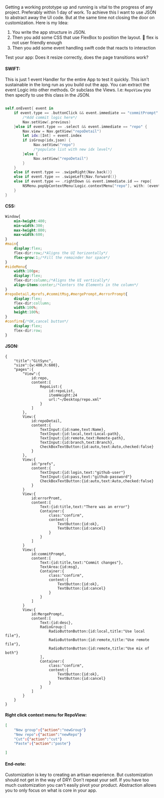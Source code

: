 Getting a working prototype up and running is vital to the progress of any project. Preferably within 1 day of work. To achieve this I want to use JSON to abstract away the UI code. But at the same time not closing the door on  customization. Here is my Idea:

1. You write the app structure in JSON. 
2. Then you add some CSS that use FlexBox to position the layout. 🚫 flex is not user friendly enough
3. Then you add some event handling swift code that reacts to interaction

Test your app: Does it resize correctly, does the page transitions work?

#### SWIFT:
This is just 1 event Handler for the entire App to test it quickly. This isn't sustainable in the long run as you build out the app. You can extract the event Logic into other methods. Or subclass the Views. I.e: `RepoView` you then specify to use this class in the JSON. 
```swift

self.onEvent{ event in
	if event.type == .buttonClick && event.immediate == "commitPrompt" && event.origin.id == "ok" {
		/*Add commit logic here*/
		Nav.setView(.previous)
	}else if event.type == .select && event.immediate == "repo" {
		Nav.view = Nav.getView("repoDetail")
		let idx:[Int] = event.index
		if isGroup(idx,json) {
			 Nav.setView("repo")
			 /*populate list with new idx level*/
		}else {
			 Nav.setView("repoDetail")
		}
	}
	else if event.type == .swipeRight{Nav.back()}
	else if event.type == .swipeLeft{Nav.forward()}
	else if event.type == .rightDown && event.immediate.id == repo{
		NSMenu.popUpContextMenu(Logic.contextMenu["repo"], with: (event as! ButtonEvent).event!, for: self)
	}
}

```

#### CSS:
```css
Window{
	min-height:400;
	min-width:300;
	max-height:800;
	max-width:600;
}
#main{
	display:flex;
	flex-dir:row;/*Aligns the UI horizontally*/
	flex-grow:1;/*Fill the remainder hor space*/
}
#sideMenu{
	width:100px;
	display:flex;
	flex-dir:column;/*Aligns the UI vertically*/
	align-items:center;/*Centers the Elements in the column*/
}
#repoDetail,#prefs,#commitMsg,#mergePrompt,#errorPrompt{
	display:flex;
	flex-dir:collumn;
	width:100%;
	height:100%;
}
#confirm{/*OK,cancel button*/
	display:flex;
	flex-dir:row;
}
```


#### JSON:
```
{
	"title":"GitSync",
	"size":{w:400,h:600},
	"pages":{
		"View":{
			id:repo,
			content:[
				RepoList:{
					id:repoList,
					itemHeight:24
					url:"~/Desktop/repo.xml"
				}
			]
		},
		View:{
			id:repoDetail,
			content:{
				TextInput:{id:name,text:Name},
				TextInput:{id:local,text:Local-path},
				TextInput:{id:remote,text:Remote-path},
				TextInput:{id:branch,text:Branch},
				CheckBoxTextButton:{id:auto,text:Auto,checked:false}
			}
		},
		View:{
			id:"prefs",
			content:{
				TextInput:{id:login,text:"github-user"}
				TextInput:{id:pass,text:"github-password"}
				CheckBoxTextButton:{id:auto,text:Auto,checked:false}
			}
		}
		View:{
			id:errorPromt,
			content:[
				Text:{id:title,text:"There was an error"}
				Container:{
					class:"confirm",
					content:{
						TextButton:{id:ok},
						TextButton:{id:cancel}
					}
				}
			]
		}
		View:{
			id:commitPrompt,
			content:[
				Text:{id:title,text:"Commit changes"},
				TextArea:{id:msg},
				Container:{
					class:"confirm",
					content:{
						TextButton:{id:ok},
						TextButton:{id:cancel}
					}
				}
			]
		}
		View:{
			id:MergePrompt,
			content:[
				Text:{id:desc},
				RadioGroup:[
					RadioButtonButton:{id:local,title:"Use local file"},
					RadioButtonButton:{id:remote,title:"Use remote file"},
					RadioButtonButton:{id:remote,title:"Use mix of both"}
				],
				Container:{
					class:"confirm",
					content:{
						TextButton:{id:ok},
						TextButton:{id:cancel}
					}
				}
			]
		}
	}
}
```


#### Right click context menu for RepoView:
```json
[
	"New group":{"action":"newGroup"}
	"New repo":{"action":"newRepo"}
	"Cut":{"action":"cut"}
	"Paste":{"action":"paste"}
	
]
```



#### End-note:

Customization is key to creating an artisan experience. But customization should not get in the way of DRY: Don't repeat your self. If you have too much customization you can't easily pivot your product. Abstraction allows you to only focus on what is core in your app. 